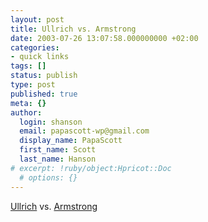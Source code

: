 ```yaml
---
layout: post
title: Ullrich vs. Armstrong
date: 2003-07-26 13:07:58.000000000 +02:00
categories:
- quick links
tags: []
status: publish
type: post
published: true
meta: {}
author:
  login: shanson
  email: papascott-wp@gmail.com
  display_name: PapaScott
  first_name: Scott
  last_name: Hanson
# excerpt: !ruby/object:Hpricot::Doc
  # options: {}
---
```

<p><a title="15:59 CET: Do it :: hebig.org/blog" href="http://www.hebig.org/blogs/archives/main/001091.php">Ullrich</a>  vs. <a title="Eamonn Fitzgerald's Rainy Day: On yer bike, Lance, ye boyo!" href="http://www.eamonn.com/archives/000553.html#000553">Armstrong</a></p>
